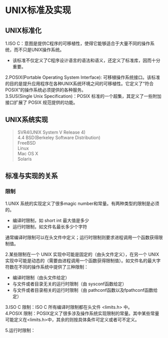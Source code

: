 # UNIX标准及实现

## UNIX标准化
1.ISO C：意图是提供C程序的可移植性，使得它能够适合于大量不同的操作系统，而不只是UNIX操作系统。
  * 该标准不仅定义了C程序设计语言的语法和语义，还定义了标准库，因而十分重要。

  
2.POSIX(Portable Operating System Interface): 可移植操作系统接口。该标准的目的是提升应用程序在各种UNIX系统环境之间的可移植性。它定义了“符合POSIX”的操作系统必须提供的各种服务。  
3.SUS(Single Unix Specification)：POSIX 标准的一个超集，其定义了一些附加接口扩展了 POSIX 规范提供的功能。

## UNIX系统实现
> SVR4(UNIX System V Release 4)  
> 4.4 BSD(Berkeley Software Distribution)  
> FreeBSD  
> Linux  
> Mac OS X  
> Solaris

## 标准与实现的关系

### 限制
1.UNIX 系统的实现定义了很多magic number和常量。有两种类型的限制是必须的。
  * 编译时限制，如 short int 最大值是多少
  * 运行时限制，如文件名最长多少个字符

通常编译时限制可以在头文件中定义；运行时限制则要求进程调用一个函数获得限制值。

2.某些限制在一个 UNIX 实现中可能是固定的（由头文件定义），在另一个 UNIX 实现中可能是动态的（需要由进程调用一个函数获得限制值）。如文件名的最大字符数在不同的操作系统中提供了三种限制：
  * 编译时限制（由头文件给定）
  * 与文件或者目录无关的运行时限制（由 sysconf函数给定）
  * 与文件或者目录相关的运行时限制（由 pathconf函数以及fpathconf函数给定）

  
3.ISO C 限制：ISO C 所有编译时限制都在头文件 <limits.h> 中。  
4.POSIX 限制：POSIX定义了很多涉及操作系统实现限制的常量。其中某些常量可能定义在<limits.h>中，其余的则按具体条件可定义或者可不定义。

5.运行时限制：
  







